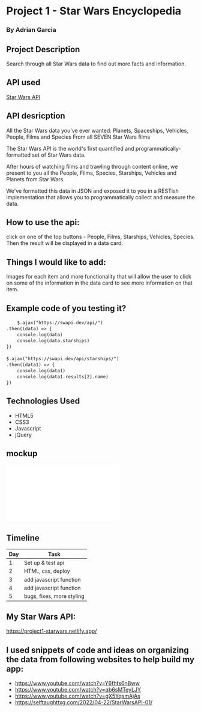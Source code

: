 # Project 1 - Star Wars Encyclopedia

### By Adrian Garcia

## Project Description
Search through all Star Wars data to find out more facts and information.

 ## API used 
[Star Wars API](https://swapi.dev/)


## API desricption
All the Star Wars data you've ever wanted:
Planets, Spaceships, Vehicles, People, Films and Species
From all SEVEN Star Wars films

The Star Wars API is the world's first quantified and programmatically-formatted set of Star Wars data.

After hours of watching films and trawling through content online, we present to you all the People, Films, Species, Starships, Vehicles and Planets from Star Wars.

We've formatted this data in JSON and exposed it to you in a RESTish implementation that allows you to programmatically collect and measure the data.

## How to use the api:
click on one of the top buttons - People, Films, Starships, Vehicles, Species.
Then the result will be displayed in a data card.

## Things I would like to add:
Images for each item and more functionality that will allow the user to click on some of the information in the data card to see more information on that item.

 ## Example code of you testing it?
        $.ajax("https://swapi.dev/api/")
    .then((data) => {
        console.log(data)
        console.log(data.starships)
    })

    $.ajax("https://swapi.dev/api/starships/")
    .then((data1) => {
        console.log(data1)
        console.log(data1.results[2].name)
    })


## Technologies Used
- HTML5
- CSS3
- Javascript
- jQuery

## mockup
![star wars API mockup](./starwarsmockup.pdf) 

## Timeline

| Day   | Task                       |
| ----- | -------------------------- |
| 1     | Set up & test api          |
| 2     | HTML, css, deploy          | 
| 3     | add javascript function    |
| 4     | add javascript function   |
| 5     | bugs, fixes, more styling |

## My Star Wars API:
https://project1-starwars.netlify.app/


## I used snippets of code and ideas on organizing the data from following websites to help build my app:
- https://www.youtube.com/watch?v=Y6fhfs6nBww
- https://www.youtube.com/watch?v=qb6sMTeyLJY
- https://www.youtube.com/watch?v=gX5YqsmAjAs
- https://selftaughttxg.com/2022/04-22/StarWarsAPI-01/
